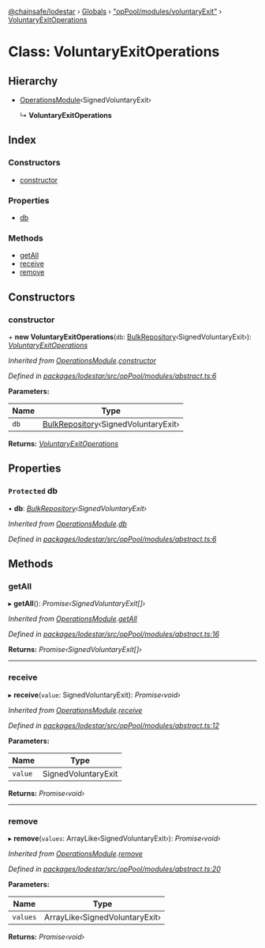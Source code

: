 [@chainsafe/lodestar](../README.md) › [Globals](../globals.md) › ["opPool/modules/voluntaryExit"](../modules/_oppool_modules_voluntaryexit_.md) › [VoluntaryExitOperations](_oppool_modules_voluntaryexit_.voluntaryexitoperations.md)

# Class: VoluntaryExitOperations

## Hierarchy

* [OperationsModule](_oppool_modules_abstract_.operationsmodule.md)‹SignedVoluntaryExit›

  ↳ **VoluntaryExitOperations**

## Index

### Constructors

* [constructor](_oppool_modules_voluntaryexit_.voluntaryexitoperations.md#constructor)

### Properties

* [db](_oppool_modules_voluntaryexit_.voluntaryexitoperations.md#protected-db)

### Methods

* [getAll](_oppool_modules_voluntaryexit_.voluntaryexitoperations.md#getall)
* [receive](_oppool_modules_voluntaryexit_.voluntaryexitoperations.md#receive)
* [remove](_oppool_modules_voluntaryexit_.voluntaryexitoperations.md#remove)

## Constructors

###  constructor

\+ **new VoluntaryExitOperations**(`db`: [BulkRepository](_db_api_beacon_repository_.bulkrepository.md)‹SignedVoluntaryExit›): *[VoluntaryExitOperations](_oppool_modules_voluntaryexit_.voluntaryexitoperations.md)*

*Inherited from [OperationsModule](_oppool_modules_abstract_.operationsmodule.md).[constructor](_oppool_modules_abstract_.operationsmodule.md#constructor)*

*Defined in [packages/lodestar/src/opPool/modules/abstract.ts:6](https://github.com/ChainSafe/lodestar/blob/4796680/packages/lodestar/src/opPool/modules/abstract.ts#L6)*

**Parameters:**

Name | Type |
------ | ------ |
`db` | [BulkRepository](_db_api_beacon_repository_.bulkrepository.md)‹SignedVoluntaryExit› |

**Returns:** *[VoluntaryExitOperations](_oppool_modules_voluntaryexit_.voluntaryexitoperations.md)*

## Properties

### `Protected` db

• **db**: *[BulkRepository](_db_api_beacon_repository_.bulkrepository.md)‹SignedVoluntaryExit›*

*Inherited from [OperationsModule](_oppool_modules_abstract_.operationsmodule.md).[db](_oppool_modules_abstract_.operationsmodule.md#protected-db)*

*Defined in [packages/lodestar/src/opPool/modules/abstract.ts:6](https://github.com/ChainSafe/lodestar/blob/4796680/packages/lodestar/src/opPool/modules/abstract.ts#L6)*

## Methods

###  getAll

▸ **getAll**(): *Promise‹SignedVoluntaryExit[]›*

*Inherited from [OperationsModule](_oppool_modules_abstract_.operationsmodule.md).[getAll](_oppool_modules_abstract_.operationsmodule.md#getall)*

*Defined in [packages/lodestar/src/opPool/modules/abstract.ts:16](https://github.com/ChainSafe/lodestar/blob/4796680/packages/lodestar/src/opPool/modules/abstract.ts#L16)*

**Returns:** *Promise‹SignedVoluntaryExit[]›*

___

###  receive

▸ **receive**(`value`: SignedVoluntaryExit): *Promise‹void›*

*Inherited from [OperationsModule](_oppool_modules_abstract_.operationsmodule.md).[receive](_oppool_modules_abstract_.operationsmodule.md#receive)*

*Defined in [packages/lodestar/src/opPool/modules/abstract.ts:12](https://github.com/ChainSafe/lodestar/blob/4796680/packages/lodestar/src/opPool/modules/abstract.ts#L12)*

**Parameters:**

Name | Type |
------ | ------ |
`value` | SignedVoluntaryExit |

**Returns:** *Promise‹void›*

___

###  remove

▸ **remove**(`values`: ArrayLike‹SignedVoluntaryExit›): *Promise‹void›*

*Inherited from [OperationsModule](_oppool_modules_abstract_.operationsmodule.md).[remove](_oppool_modules_abstract_.operationsmodule.md#remove)*

*Defined in [packages/lodestar/src/opPool/modules/abstract.ts:20](https://github.com/ChainSafe/lodestar/blob/4796680/packages/lodestar/src/opPool/modules/abstract.ts#L20)*

**Parameters:**

Name | Type |
------ | ------ |
`values` | ArrayLike‹SignedVoluntaryExit› |

**Returns:** *Promise‹void›*
